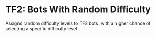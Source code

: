 # TF2: Bots With Random Difficulty
Assigns random difficulty levels to TF2 bots, with a higher chance of selecting a specific difficulty level
